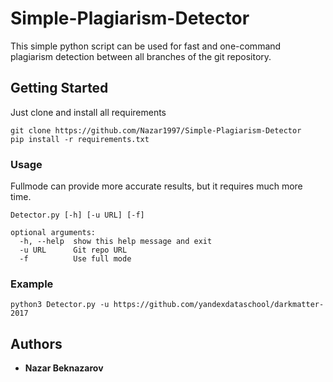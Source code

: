 # Simple-Plagiarism-Detector

This simple python script can be used for fast and one-command plagiarism detection between all branches of the git repository. 

## Getting Started

Just clone and install all requirements
```
git clone https://github.com/Nazar1997/Simple-Plagiarism-Detector
pip install -r requirements.txt
```

### Usage

Fullmode can provide more accurate results, but it requires much more time.

```
Detector.py [-h] [-u URL] [-f]

optional arguments:
  -h, --help  show this help message and exit
  -u URL      Git repo URL
  -f          Use full mode

```

### Example


```
python3 Detector.py -u https://github.com/yandexdataschool/darkmatter-2017
```


## Authors

* **Nazar Beknazarov**



